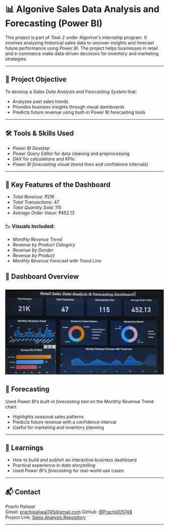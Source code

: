 # 📊 Algonive Sales Data Analysis and Forecasting (Power BI)

This project is part of *Task 2* under Algonive's internship program. It involves analyzing historical sales data to uncover insights and forecast future performance using *Power BI*. The project helps businesses in retail and e-commerce make data-driven decisions for inventory and marketing strategies.

---

## 🎯 Project Objective

To develop a *Sales Data Analysis and Forecasting System* that:
- Analyzes past sales trends
- Provides business insights through visual dashboards
- Predicts future revenue using built-in Power BI forecasting tools

---

## 🛠 Tools & Skills Used

- *Power BI Desktop*
- *Power Query Editor* for data cleaning and preprocessing
- *DAX* for calculations and KPIs
- *Power BI forecasting visual* (trend lines and confidence intervals)
---

## 📌 Key Features of the Dashboard

- *Total Revenue*: ₹21K  
- *Total Transactions*: 47  
- *Total Quantity Sold*: 115  
- *Average Order Value*: ₹452.13  

### 📉 Visuals Included:
- *Monthly Revenue Trend*
- *Revenue by Product Category*
- *Revenue by Gender*
- *Revenue by Product*
- *Monthly Revenue Forecast with Trend Line*

## 📌 Dashboard Overview

![Power BI Dashboard](https://github.com/Prachi005748/Algonive_Sales_Data_Analysis_And_Forcasting/blob/main/Sale%20Data%20Analysis%20Dashboard.jpg)
---

## 🔮 Forecasting

Used *Power BI’s built-in forecasting tool* on the Monthly Revenue Trend chart:
- Highlights seasonal sales patterns
- Predicts future revenue with a confidence interval
- Useful for marketing and inventory planning

---

## 🧠 Learnings

- How to build and publish an interactive business dashboard
- Practical experience in *data storytelling*
- Used *Power BI's forecasting* for real-world use cases

---

## 📬 Contact

*Prachi Paliwal*  
*Gmail*: prachipaliwal745@gmail.com 
GitHub: [@Prachi005748](https://github.com/Prachi005748)  
Project Link: [Sales Analysis Repository](https://github.com/Prachi005748/Algonive_Sales_Data_Analysis_And_Forcasting)

---
